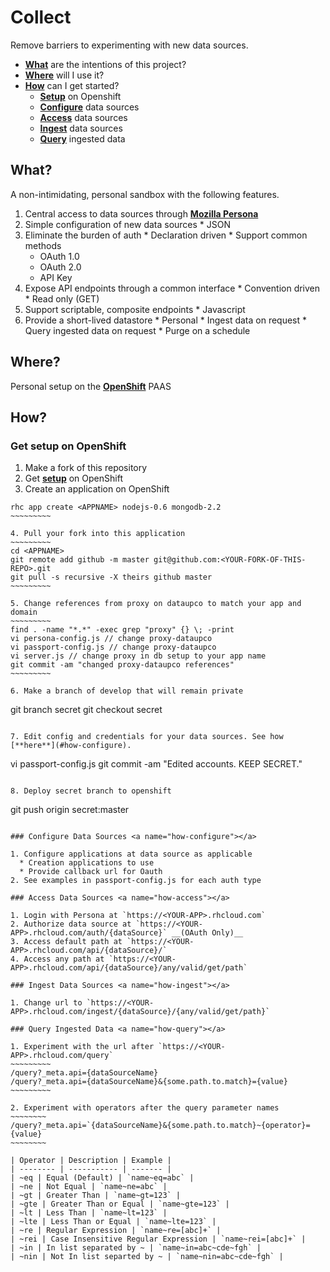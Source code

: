 # Collect

Remove barriers to experimenting with new data sources.

 * [**What**](#what) are the intentions of this project?
 * [**Where**](#where) will I use it?
 * [**How**](#how) can I get started?
   * [**Setup**](#how-openshift) on Openshift
   * [**Configure**](#how-configure) data sources
   * [**Access**](#how-access) data sources
   * [**Ingest**](#how-ingest) data sources
   * [**Query**](#how-query) ingested data

## What? <a name="what"></a>

A non-intimidating, personal sandbox with the following features.

  1. Central access to data sources through [**Mozilla Persona**](http://www.mozilla.org/en-US/persona/)
  2. Simple configuration of new data sources
    * JSON
  3. Eliminate the burden of auth
    * Declaration driven
    * Support common methods
      * OAuth 1.0
      * OAuth 2.0
      * API Key 
  4. Expose API endpoints through a common interface
    * Convention driven
    * Read only (GET)
  5. Support scriptable, composite endpoints
    * Javascript
  6. Provide a short-lived datastore 
    * Personal 
    * Ingest data on request
    * Query ingested data on request
    * Purge on a schedule

## Where? <a name="where"></a>

Personal setup on the [**OpenShift**](https://www.openshift.com) PAAS 

## How? <a name="how"></a>

### Get setup on OpenShift <a name="how-openshift"></a>

  1. Make a fork of this repository
  2. Get [**setup**](https://www.openshift.com/blogs/using-rhc-to-manage-paas-apps) on OpenShift
  3. Create an application on OpenShift
  ~~~~~~~~~~
  rhc app create <APPNAME> nodejs-0.6 mongodb-2.2
  ~~~~~~~~~

  4. Pull your fork into this application
  ~~~~~~~~~
  cd <APPNAME>
  git remote add github -m master git@github.com:<YOUR-FORK-OF-THIS-REPO>.git
  git pull -s recursive -X theirs github master
  ~~~~~~~~~

  5. Change references from proxy on dataupco to match your app and domain
  ~~~~~~~~~
  find . -name "*.*" -exec grep "proxy" {} \; -print
  vi persona-config.js // change proxy-dataupco
  vi passport-config.js // change proxy-dataupco
  vi server.js // change proxy in db setup to your app name
  git commit -am "changed proxy-dataupco references"
  ~~~~~~~~~

  6. Make a branch of develop that will remain private
  ~~~~~~~~~~
  git branch secret
  git checkout secret
  ~~~~~~~~~~

  7. Edit config and credentials for your data sources. See how [**here**](#how-configure).
  ~~~~~~~~~~~
  vi passport-config.js
  git commit -am "Edited accounts. KEEP SECRET."
  ~~~~~~~~~~~

  8. Deploy secret branch to openshift
  ~~~~~~~~~~~~~
  git push origin secret:master
  ~~~~~~~~~~~~~

### Configure Data Sources <a name="how-configure"></a>

  1. Configure applications at data source as applicable
    * Creation applications to use
    * Provide callback url for Oauth 
  2. See examples in passport-config.js for each auth type

### Access Data Sources <a name="how-access"></a>

  1. Login with Persona at `https://<YOUR-APP>.rhcloud.com`
  2. Authorize data source at `https://<YOUR-APP>.rhcloud.com/auth/{dataSource}` __(OAuth Only)__
  3. Access default path at `https://<YOUR-APP>.rhcloud.com/api/{dataSource}/`
  4. Access any path at `https://<YOUR-APP>.rhcloud.com/api/{dataSource}/any/valid/get/path`

### Ingest Data Sources <a name="how-ingest"></a>

  1. Change url to `https://<YOUR-APP>.rhcloud.com/ingest/{dataSource}/{any/valid/get/path}`

### Query Ingested Data <a name="how-query"></a>

  1. Experiment with the url after `https://<YOUR-APP>.rhcloud.com/query`
  ~~~~~~~~~
  /query?_meta.api={dataSourceName}
  /query?_meta.api={dataSourceName}&{some.path.to.match}={value}
  ~~~~~~~~~

  2. Experiment with operators after the query parameter names
  ~~~~~~~~
  /query?_meta.api=`{dataSourceName}&{some.path.to.match}~{operator}={value}
  ~~~~~~~~

  | Operator | Description | Example |
  | -------- | ----------- | ------- |
  | ~eq | Equal (Default) | `name~eq=abc` |
  | ~ne | Not Equal | `name~ne=abc` |
  | ~gt | Greater Than | `name~gt=123` |
  | ~gte | Greater Than or Equal | `name~gte=123` |
  | ~lt | Less Than | `name~lt=123` |
  | ~lte | Less Than or Equal | `name~lte=123` |
  | ~re | Regular Expression | `name~re=[abc]+` |
  | ~rei | Case Insensitive Regular Expression | `name~rei=[abc]+` |
  | ~in | In list separated by ~ | `name~in=abc~cde~fgh` |
  | ~nin | Not In list separted by ~ | `name~nin=abc~cde~fgh` |

